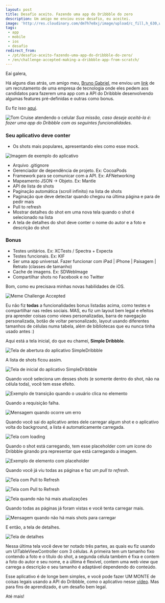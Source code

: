 ```yaml
---
layout: post
title: Desafio aceito. Fazendo uma app do Dribbble do zero
description: Um amigo me enviou esse desafio, eu aceitei.
image: 'http://res.cloudinary.com/dm7h7e8xj/image/upload/c_fill,h_630,w_1200/v1501172613/your-mission_zpskxns2mho_rgl7ca.png'
tags:
 - app
 - mobile
 - ios
 - desafio
redirect_from:
 - /pt/desafio-aceito-fazendo-uma-app-do-dribbble-do-zero/
 - /en/challenge-accepted-making-a-dribbble-app-from-scratch/
---
```


Eaí galera,

Há alguns dias atrás, um amigo meu, <a href="https://github.com/brunogabriel" target="_blank">Bruno Gabriel</a>, me enviou um <a href="https://bitbucket.org/suporte_concrete/desafio-ios/" target="_blank">link</a> de um recrutamento de uma empresa de tecnologia onde eles pedem aos candidatos para fazerem uma app com a API do Dribbble desenvolvendo algumas features pré-definidas e outras como bonus.

Eu fiz isso <a href="https://github.com/thiagoross/SimpleDribbble" target="_blank">aqui</a>.

![Tom Cruise atendendo o celular](http://i1310.photobucket.com/albums/s647/rossener/Dribbble%20Challenge/your-mission_zpskxns2mho.png)
*Sua missão, caso deseje aceitá-la é: fazer uma app do Dribbble com as seguintes funcionalidades.*

### Seu aplicativo deve conter

 - Os shots mais populares, apresentando eles como esse mock.

![Imagem de exemplo do aplicativo](http://i1310.photobucket.com/albums/s647/rossener/Dribbble%20Challenge/mock_zpsie1ik4uo.png)

 - Arquivo .gitignore
 - Gerenciador de dependência de projeto. Ex: CocoaPods
 - Framework para se comunicar com a API. Ex: AFNetworking
 - Mapeamento JSON -&gt; Objeto. Ex: Mantle
 - API de lista de shots
 - Paginação automática (scroll infinito) na lista de shots
 - Paginação que deve detectar quando chegou na última página e para de pedir mais
 - Pull to refresh
 - Mostrar detalhes do shot em uma nova tela quando o shot é selecionado na lista
 - A tela de detalhes do shot deve conter o nome do autor e a foto e descrição do shot

### Bonus

 - Testes unitários. Ex: XCTests / Spectra + Expecta
 - Testes funcionais. Ex: KIF
 - Ser uma app universal. Fazer funcionar com iPad | iPhone | Paisagem | Retrato (classes de tamanho)
 - Cache de imagens. Ex: SDWebImage
 - Compartilhar shots no Facebook e no Twitter

Bom, como eu precisava minhas novas habilidades de iOS.

![Meme Challenge Accepted](http://i1310.photobucket.com/albums/s647/rossener/Dribbble%20Challenge/challenge-accepted_zpsqwnlacvu.jpg)

Eu não fiz **todas** a funcionalidades bonus listadas acima, como testes e compartilhar nas redes sociais. MAS, eu fiz um layout bem legal e efeitos pra aprender coisas como views personalizadas, barra de navegação personalizada, botão de voltar personalizado, layout usando diferentes tamanhos de células numa tabela, além de bibliotecas que eu nunca tinha usado antes :)

Aqui está a tela inicial, do que eu chamei, **Simple Dribbble**.

![Tela de abertura do aplicativo SimpleDribbble](http://i1310.photobucket.com/albums/s647/rossener/launch-screen_zpskx1mm4gd.png)

A lista de shots ficou assim.

![Tela de inicial do aplicativo SimpleDribbble](http://i1310.photobucket.com/albums/s647/rossener/shots-list_zps3pe3rabs.png)

Quando você seleciona um desses shots (e somente dentro do shot, não na célula toda), você tem esse efeito.

![Exemplo de transição quando o usuário clica no elemento](http://i1310.photobucket.com/albums/s647/rossener/selecting_zpsiycsug49.png)

Quando a requisição falha.

![Mensagem quando ocorre um erro](http://i1310.photobucket.com/albums/s647/rossener/Dribbble%20Challenge/error-message_zpsylifpclp.png)

Quando você sai do aplicativo antes dele carregar algum shot e o aplicativo volta do background, a lista é automaticamente carregada.

![Tela com loading](http://i1310.photobucket.com/albums/s647/rossener/Dribbble%20Challenge/auto-load_zpsi1xc9oi7.png)

Quando o shot está carregando, tem esse placeholder com um ícone do Dribbble girando pra representar que está carregando a imagem.

![Exemplo de elemento com placeholder](http://i1310.photobucket.com/albums/s647/rossener/Dribbble%20Challenge/loading-placeholder_zpsbbby7aoj.png)

Quando você já viu todas as páginas e faz um <em>pull to refresh</em>.

![Tela com Pull to Refresh](http://i1310.photobucket.com/albums/s647/rossener/Dribbble%20Challenge/pull-to-request_zpsep94dnws.png)

![Tela com Pull to Refresh](http://i1310.photobucket.com/albums/s647/rossener/Dribbble%20Challenge/release-to-refresh_zpstqhgajpu.png)

![Tela quando não há mais atualizações](http://i1310.photobucket.com/albums/s647/rossener/Dribbble%20Challenge/end-push-to-refresh_zpslmgvdgps.png)

Quando todas as páginas já foram vistas e você tenta carregar mais.

![Mensagem quando não há mais shots para carregar](http://i1310.photobucket.com/albums/s647/rossener/Dribbble%20Challenge/end-infinity-scroll_zpswdkleaoo.png)

E então, a tela de detalhes.

![Tela de detalhes](http://i1310.photobucket.com/albums/s647/rossener/shots-details_zpsuzqh4brt.png)

Nessa última tela você deve ter notado três partes, as quais eu fiz usando um UITableViewController com 3 células. A primeira tem um tamanho fixo contendo a foto e o título do shot, a segunda célula também é fixa e contem a foto do autor e seu nome, e a última é flexível, contem uma web view que carrega a descrição e seu tamanho é adaptável dependendo do conteúdo.

Esse aplicativo é de longe bem simples, e você pode fazer UM MONTE de coisas legais usando a API do Dribbble, como o aplicativo nesse <a href="https://www.youtube.com/watch?v=MtcscjMxxq4" target="_blank">vídeo</a>. Mas para fins de aprendizado, é um desafio bem legal.

Até mais!
